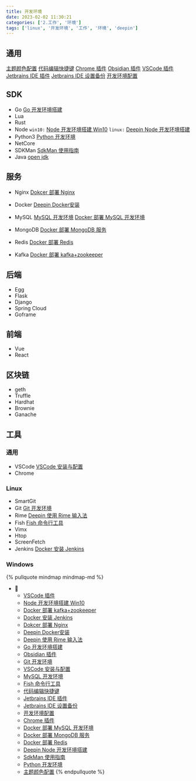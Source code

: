 ```yaml
---
title: 开发环境
date: 2023-02-02 11:30:21
categories: ['2.工作', '环境']
tags: ['linux', '开发环境', '工作', '环境', 'deepin']
---
```

  
  
## 通用

[主题颜色配置](../2f541a5b90f26c46fb796140e663c803782106b1)
[代码编辑快捷键](../ede2b0f326cdb7d2a878a721e773c0e144518b12)
[Chrome 插件](../9d54504bc8bd2899900331486882cfef2ce2387b)
[Obsidian 插件](../923da1700a639cfc5c1a5fdde0afe20bd17e81b7)
[VSCode 插件](../f1e9fc99122870bddb3abca4f847c81f5f177ebb)
[Jetbrains IDE 插件](../878aaea789f0bd452b9d2701c8ad4706b4b709a2)
[Jetbrains IDE 设置备份](../600341243df07e5a18820141b257c2b890dbb448)
[开发环境配置](../ba4d3c5e49d683b99255b352902e5b23dfbf964f)
  
  
## SDK

- Go 
   [Go 开发环境搭建](../21d813e79c3ecd509e540067546ff82d51254b80)
- Lua
- Rust
- Node 
  `win10:` [Node 开发环境搭建 Win10](../8ae045022243ef5d9908e342c7c63a7c1c8c7951)
  `linux:` [Deepin Node 开发环境搭建](../bc518616254162513c0aac7de77d137853f3de88) 
- Python3
  [Python 开发环境](../293983b1ba374aae7708250721a2366501937648)
- NetCore
- SDKMan
  [SdkMan 使用指南](../062fda01f805f0eaa0479ca38bac3bd29ea0edac)
- Java
 [open jdk](https://www.openlogic.com/openjdk-downloads)
  
  
## 服务

- Nginx
  [Dokcer 部署 Nginx](../764842d31549539a63861526520b2b5d19bc1253)
- Docker
  [Deepin Docker安装](../900f6481b01d496a97b2c1479b20c221f71698fb)

- MySQL
  [MySQL 开发环境](../94d82bea286dc15c7e282ae272ed44f7f4b3223f)
  [Docker 部署 MySQL 开发环境](../76534026b09bb952e51a65a63972fa8253a32d8c)
- MongoDB
  [Docker 部署 MongoDB 服务](../dd5684d9b1e9b588daf144d16b8b45c0527370f4)
- Redis
  [Docker 部署 Redis](../861888681da7294751e3d24405f703d1c58921a3)
- Kafka
  [Docker 部署 kafka+zookeeper](../c101dd2ac5422e359559d58f54f542b784bc7765)
  
  
## 后端

- Egg 
- Flask
- Django
- Spring Cloud
- Goframe
  
  
## 前端

- Vue
- React 
  
  
## 区块链

- geth
- Truffle
- Hardhat
- Brownie
- Ganache
  
  
## 工具

  
  
### 通用

- VSCode
  [VSCode 安装与配置](../b36e0e8f3287754a39d573bb7b464ef6c2088a31)
- Chrome
  
  
### Linux

- SmartGit
- Git 
   [Git 开发环境](../f0c93a8d6739520c6b5a3775c8dc5ae7b56c89cd)
- Rime [Deepin 使用 Rime 输入法](../56835a45b617b5f884111cb72461efd4e8cee3c1)
- Fish
  [Fish 命令行工具](../044ea9df5bcf1e3efabeff79dd0bc4f3fc7ca80a)
- Vimx
- Htop
- ScreenFetch
- Jenkins
  [Docker 安装 Jenkins](../c7af277db65c9f546506b7d9b64e134bc8e31453)
  
  
### Windows



{% pullquote mindmap mindmap-md %}
- 🔵
  - [VSCode 插件](../f1e9fc99122870bddb3abca4f847c81f5f177ebb)
  - [Node 开发环境搭建 Win10](../8ae045022243ef5d9908e342c7c63a7c1c8c7951)
  - [Docker 部署 kafka+zookeeper](../c101dd2ac5422e359559d58f54f542b784bc7765)
  - [Docker 安装 Jenkins](../c7af277db65c9f546506b7d9b64e134bc8e31453)
  - [Dokcer 部署 Nginx](../764842d31549539a63861526520b2b5d19bc1253)
  - [Deepin Docker安装](../900f6481b01d496a97b2c1479b20c221f71698fb)
  - [Deepin 使用 Rime 输入法](../56835a45b617b5f884111cb72461efd4e8cee3c1)
  - [Go 开发环境搭建](../21d813e79c3ecd509e540067546ff82d51254b80)
  - [Obsidian 插件](../923da1700a639cfc5c1a5fdde0afe20bd17e81b7)
  - [Git 开发环境](../f0c93a8d6739520c6b5a3775c8dc5ae7b56c89cd)
  - [VSCode 安装与配置](../b36e0e8f3287754a39d573bb7b464ef6c2088a31)
  - [MySQL 开发环境](../94d82bea286dc15c7e282ae272ed44f7f4b3223f)
  - [Fish 命令行工具](../044ea9df5bcf1e3efabeff79dd0bc4f3fc7ca80a)
  - [代码编辑快捷键](../ede2b0f326cdb7d2a878a721e773c0e144518b12)
  - [Jetbrains IDE 插件](../878aaea789f0bd452b9d2701c8ad4706b4b709a2)
  - [Jetbrains IDE 设置备份](../600341243df07e5a18820141b257c2b890dbb448)
  - [开发环境配置](../ba4d3c5e49d683b99255b352902e5b23dfbf964f)
  - [Chrome 插件](../9d54504bc8bd2899900331486882cfef2ce2387b)
  - [Docker 部署 MySQL 开发环境](../76534026b09bb952e51a65a63972fa8253a32d8c)
  - [Docker 部署 MongoDB 服务](../dd5684d9b1e9b588daf144d16b8b45c0527370f4)
  - [Docker 部署 Redis](../861888681da7294751e3d24405f703d1c58921a3)
  - [Deepin Node 开发环境搭建](../bc518616254162513c0aac7de77d137853f3de88)
  - [SdkMan 使用指南](../062fda01f805f0eaa0479ca38bac3bd29ea0edac)
  - [Python 开发环境](../293983b1ba374aae7708250721a2366501937648)
  - [主题颜色配置](../2f541a5b90f26c46fb796140e663c803782106b1)
{% endpullquote %}